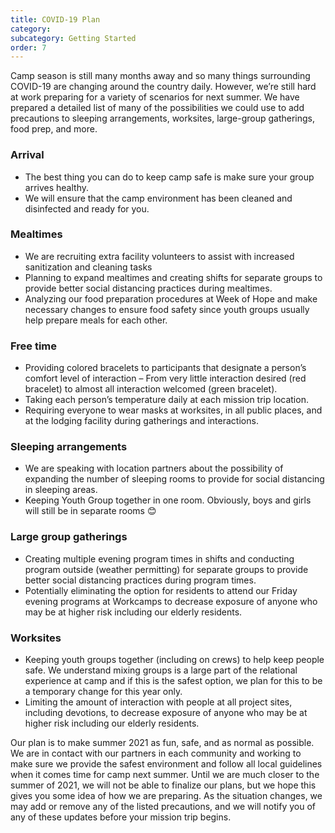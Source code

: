 ```yaml
---
title: COVID-19 Plan
category:
subcategory: Getting Started
order: 7
---
```


Camp season is still many months away and so many things surrounding COVID-19 are changing around the country daily. However, we’re still hard at work preparing for a variety of scenarios for next summer. We have prepared a detailed list of many of the possibilities we could use to add precautions to sleeping arrangements, worksites, large-group gatherings, food prep, and more.

### Arrival

* The best thing you can do to keep camp safe is make sure your group arrives healthy.
* We will ensure that the camp environment has been cleaned and disinfected and ready for you.

### Mealtimes

* We are recruiting extra facility volunteers to assist with increased sanitization and cleaning tasks
* Planning to expand mealtimes and creating shifts for separate groups to provide better social distancing practices during mealtimes.
* Analyzing our food preparation procedures at Week of Hope and make necessary changes to ensure food safety since youth groups usually help prepare meals for each other.

### Free time

* Providing colored bracelets to participants that designate a person’s comfort level of interaction – From very little interaction desired (red bracelet) to almost all interaction welcomed (green bracelet).
* Taking each person’s temperature daily at each mission trip location.
* Requiring everyone to wear masks at worksites, in all public places, and at the lodging facility during gatherings and interactions.

### Sleeping arrangements

* We are speaking with location partners about the possibility of expanding the number of sleeping rooms to provide for social distancing in sleeping areas.
* Keeping Youth Group together in one room. Obviously, boys and girls will still be in separate rooms 😊

### Large group gatherings

* Creating multiple evening program times in shifts and conducting program outside (weather permitting) for separate groups to provide better social distancing practices during program times.
* Potentially eliminating the option for residents to attend our Friday evening programs at Workcamps to decrease exposure of anyone who may be at higher risk including our elderly residents.

### Worksites

* Keeping youth groups together (including on crews) to help keep people safe. We understand mixing groups is a large part of the relational experience at camp and if this is the safest option, we plan for this to be a temporary change for this year only.
* Limiting the amount of interaction with people at all project sites, including devotions, to decrease exposure of anyone who may be at higher risk including our elderly residents.

Our plan is to make summer 2021 as fun, safe, and as normal as possible. We are in contact with our partners in each community and working to make sure we provide the safest environment and follow all local guidelines when it comes time for camp next summer. Until we are much closer to the summer of 2021, we will not be able to finalize our plans, but we hope this gives you some idea of how we are preparing. As the situation changes, we may add or remove any of the listed precautions, and we will notify you of any of these updates before your mission trip begins.
